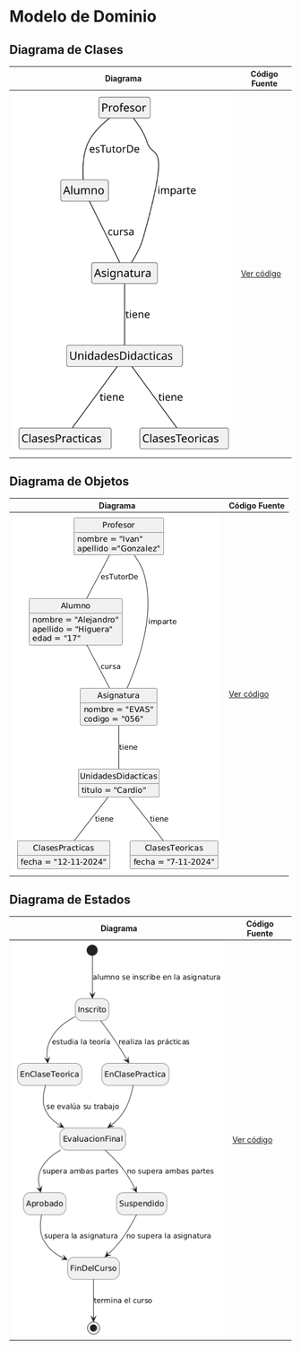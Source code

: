 # Modelo de Dominio
## Diagrama de Clases 
| Diagrama | Código Fuente |
|----------|---------------|
| ![Diagrama de Clases](https://github.com/celiabecerril/24-25-IdSw1-SDR/blob/main/Documentos/Imagenes/diagramaclases.svg)| [Ver código](https://github.com/celiabecerril/24-25-IdSw1-SDR/blob/main/Documentos/ModelosUML/evas.puml) |

## Diagrama de Objetos 
| Diagrama | Código Fuente |
|----------|---------------|
| ![Diagrama de Objetos](https://github.com/celiabecerril/24-25-IdSw1-SDR/blob/main/Documentos/Imagenes/diagramaDeObjetos.png)| [Ver código](https://github.com/celiabecerril/24-25-IdSw1-SDR/blob/main/Documentos/diagramaDeObjetos/diagramaDeObjetos.puml) |

## Diagrama de Estados 
| Diagrama | Código Fuente |
|----------|---------------|
| ![Diagrama de Estados](https://github.com/celiabecerril/24-25-IdSw1-SDR/blob/main/Documentos/Imagenes/diagramaEstados.png)| [Ver código](https://github.com/celiabecerril/24-25-IdSw1-SDR/blob/main/Documentos/diagramaDeEstados/diagramaEstados.puml) |
